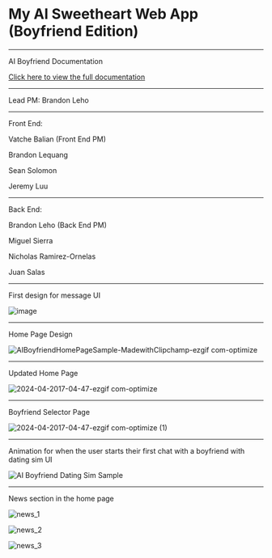 # My AI Sweetheart Web App (Boyfriend Edition)

-------------------------------------------------------


AI Boyfriend Documentation

[Click here to view the full documentation](./CS4800_AI_Boyfriend_Documentation_(1).pdf)


-------------------------------------------------------

Lead PM: Brandon Leho

-------------------------------------------------------

Front End:

Vatche Balian (Front End PM)

Brandon Lequang

Sean Solomon

Jeremy Luu

-------------------------------------------------------

Back End:

Brandon Leho (Back End PM)

Miguel Sierra

Nicholas Ramirez-Ornelas

Juan Salas

-------------------------------------------------------

First design for message UI

![image](https://github.com/AI-Boyfriend/Full-Stack/assets/89223038/4331afef-340e-4b44-ba5e-f55a3b236953)

-------------------------------------------------------

Home Page Design

![AIBoyfriendHomePageSample-MadewithClipchamp-ezgif com-optimize](https://github.com/AI-Boyfriend/Full-Stack/assets/89223038/47de3582-d02b-47ab-a4d7-f2edd464759e)

-------------------------------------------------------

Updated Home Page

![2024-04-2017-04-47-ezgif com-optimize](https://github.com/AI-Boyfriend/Full-Stack/assets/89223038/f8c2d353-d2e5-4f34-8a28-d41b02b9c2d0)

-------------------------------------------------------

Boyfriend Selector Page

![2024-04-2017-04-47-ezgif com-optimize (1)](https://github.com/AI-Boyfriend/Full-Stack/assets/89223038/552258c7-cc01-494c-ba43-a508a76d451b)

-------------------------------------------------------

Animation for when the user starts their first chat with a boyfriend with dating sim UI

![AI Boyfriend Dating Sim Sample](https://github.com/AI-Boyfriend/Full-Stack/assets/89223038/d2a9a22b-4206-4212-893b-d38fafa6bb48)

-------------------------------------------------------

News section in the home page

![news_1](https://github.com/AI-Boyfriend/Full-Stack/assets/89223038/f4d1284c-bb38-4dc9-aec9-5fc03595413f)

![news_2](https://github.com/AI-Boyfriend/Full-Stack/assets/89223038/45389bc8-84c0-4633-98af-359b671e3519)

![news_3](https://github.com/AI-Boyfriend/Full-Stack/assets/89223038/ce04e4df-1058-47a8-8f57-0469eb115544)
